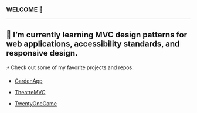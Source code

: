 ### WELCOME 👋
---
 🌱 I’m currently learning MVC design patterns for web applications, accessibility standards, and responsive design.
---
 ⚡ Check out some of my favorite projects and repos: 
- [GardenApp](https://github.com/esievaughn/Python-Live-Project)

- [TheatreMVC](https://github.com/esievaughn/Python-Live-Project)

- [TwentyOneGame](https://github.com/esievaughn/C-Sharp-Projects/tree/master/TwentyOne)
